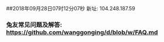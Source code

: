 ##2018年09月28日07时12分07秒 新址: 104.248.187.59
### 兔友常见问题及解答: https://github.com/wanggonging/d/blob/w/FAQ.md
